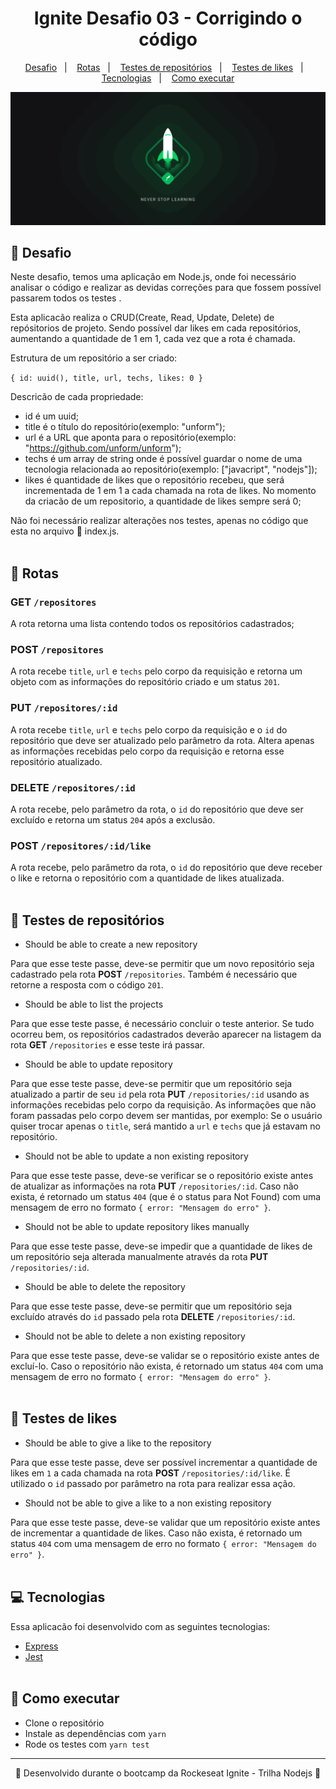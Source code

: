 <h1 align="center">Ignite Desafio 03 - Corrigindo o código</h1>

<p align="center">
  <a href="#-Projeto">Desafio</a>&nbsp;&nbsp;&nbsp;|&nbsp;&nbsp;&nbsp;
  <a href="#-Rotas">Rotas</a>&nbsp;&nbsp;&nbsp;|&nbsp;&nbsp;&nbsp;
  <a href="#-Testes-de-repositórios">Testes de repositórios</a>&nbsp;&nbsp;&nbsp;|&nbsp;&nbsp;&nbsp;
  <a href="#-Testes-de-likes">Testes de likes</a>&nbsp;&nbsp;&nbsp;|&nbsp;&nbsp;&nbsp;
  <a href="#-Tecnologias">Tecnologias</a>&nbsp;&nbsp;&nbsp;|&nbsp;&nbsp;&nbsp;
  <a href="#-Como-executar">Como executar</a>
</p>

<p align="center">
  <img alt="Ignite" src="public/ignite-2560x1080.png">
</p>

## 📙 Desafio

Neste desafio, temos uma aplicação em Node.js, onde foi necessário analisar o código e realizar as devidas correções para que fossem possível passarem todos os testes . 

Esta aplicacão realiza o CRUD(Create, Read, Update, Delete) de repósitorios de projeto. Sendo possível dar likes em cada repositórios, aumentando a quantidade de 1 em 1, cada vez que a rota é chamada.

Estrutura de um repositório a ser criado:

`
{
  id: uuid(),
  title,
  url,
  techs,
  likes: 0
}
`

Descricão de cada propriedade:
- id é um uuid;
- title é o título do repositório(exemplo: "unform");
- url é a URL que aponta para o repositório(exemplo: "https://github.com/unform/unform");
- techs é um array de string onde é possível guardar o nome de uma tecnologia relacionada ao repositório(exemplo: ["javacript", "nodejs"]);
- likes é quantidade de likes que o repositório recebeu, que será incrementada de 1 em 1 a cada chamada na rota de likes. No momento da criacão de um repositorio, a quantidade de likes sempre será 0;

Não foi necessário realizar alterações nos testes, apenas no código que esta no arquivo 📃 index.js.
<br/><br/>

## 🔸 Rotas

### GET `/repositores`

A rota retorna uma lista contendo todos os repositórios cadastrados;

### POST `/repositores`

A rota recebe `title`, `url` e `techs` pelo corpo da requisição e retorna um objeto com as informações do repositório criado e um status `201`.

### PUT `/repositores/:id`

A rota recebe `title`, `url` e `techs` pelo corpo da requisição e o `id` do repositório que deve ser atualizado pelo parâmetro da rota. Altera apenas as informações recebidas pelo corpo da requisição e retorna esse repositório atualizado.

### DELETE `/repositores/:id`

A rota recebe, pelo parâmetro da rota, o `id` do repositório que deve ser excluído e retorna um status `204` após a exclusão.

### POST `/repositores/:id/like`

A rota recebe, pelo parâmetro da rota, o `id` do repositório que deve receber o like e retorna o repositório com a quantidade de likes atualizada.
<br/><br/>

## 🔸 Testes de repositórios

- Should be able to create a new repository

Para que esse teste passe, deve-se permitir que um novo repositório seja cadastrado pela rota **POST** `/repositories`. Também é necessário que retorne a resposta com o código `201`.

- Should be able to list the projects

Para que esse teste passe, é necessário concluir o teste anterior. Se tudo ocorreu bem, os repositórios cadastrados deverão aparecer na listagem da rota **GET** `/repositories` e esse teste irá passar.

- Should be able to update repository

Para que esse teste passe, deve-se permitir que um repositório seja atualizado a partir de seu `id` pela rota **PUT** `/repositories/:id` usando as informações recebidas pelo corpo da requisição. As informações que não foram passadas pelo corpo devem ser mantidas, por exemplo:
Se o usuário quiser trocar apenas o `title`, será mantido a `url` e `techs` que já estavam no repositório.

- Should not be able to update a non existing repository

Para que esse teste passe, deve-se verificar se o repositório existe antes de atualizar as informações na rota **PUT** `/repositories/:id`. Caso não exista, é retornado um status `404` (que é o status para Not Found) com uma mensagem de erro no formato `{ error: "Mensagem do erro" }`.

- Should not be able to update repository likes manually

Para que esse teste passe, deve-se impedir que a quantidade de likes de um repositório seja alterada manualmente através da rota **PUT** `/repositories/:id`.

- Should be able to delete the repository

Para que esse teste passe, deve-se permitir que um repositório seja excluído através do `id` passado pela rota **DELETE** `/repositories/:id`.

- Should not be able to delete a non existing repository

Para que esse teste passe, deve-se validar se o repositório existe antes de excluí-lo. Caso o repositório não exista, é retornado um status `404` com uma mensagem de erro no formato `{ error: "Mensagem do erro" }`.
<br/><br/>

## 🔸 Testes de likes

- Should be able to give a like to the repository

Para que esse teste passe, deve ser possível incrementar a quantidade de likes em `1` a cada chamada na rota **POST** `/repositories/:id/like`. É utilizado o `id` passado por parâmetro na rota para realizar essa ação.

- Should not be able to give a like to a non existing repository

Para que esse teste passe, deve-se validar que um repositório existe antes de incrementar a quantidade de likes. Caso não exista, é retornado um status `404` com uma mensagem de erro no formato `{ error: "Mensagem do erro" }`.
<br/><br/>

## 💻 Tecnologias

Essa aplicacão foi desenvolvido com as seguintes tecnologias:

- [Express](https://expressjs.com/pt-br/)
- [Jest](https://jestjs.io/)
<br/><br/>

## 🔸 Como executar

- Clone o repositório
- Instale as dependências com `yarn`
- Rode os testes com `yarn test`

---

<p align="center">🚀 Desenvolvido durante o bootcamp da Rockeseat Ignite - Trilha Nodejs 🚀<p>
